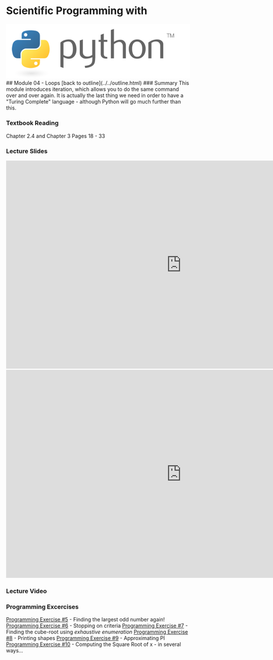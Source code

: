 # Scientific Programming with 
<img src="../../imgs/python.png"/>
## Module 04 - Loops
[back to outline](../../outline.html)
### Summary
This module introduces iteration, which allows you to do the same command over and over again.  It is actually the last thing we need in order to have a "Turing Complete" language - although Python will go much further than this. 

### Textbook Reading
Chapter 2.4 and Chapter 3
Pages 18 - 33

### Lecture Slides
<iframe src="https://docs.google.com/presentation/d/1mWa4EEOjDJwQRRGfJSMWHU7t4g71b-uvQ-4lL_vJmj4/embed?start=false&loop=false&delayms=3000" frameborder="0" width="960" height="569" allowfullscreen="true" mozallowfullscreen="true" webkitallowfullscreen="true"></iframe>
<iframe src="https://docs.google.com/presentation/d/1--0FlSkc-nhZqr9V1syzV6A4dMg8rTQ6hZFXSYzv-WM/embed?start=false&loop=false&delayms=3000" frameborder="0" width="960" height="569" allowfullscreen="true" mozallowfullscreen="true" webkitallowfullscreen="true"></iframe>

### Lecture Video

### Programming Excercises
[Programming Exercise #5](../../exercises/pe05) - Finding the largest odd number again!
[Programming Exercise #6](../../exercises/pe06) - Stopping on criteria
[Programming Exercise #7](../../exercises/pe07) - Finding the cube-root using *exhaustive enumeration*
[Programming Exercise #8](../../exercises/pe08) - Printing shapes
[Programming Exercise #9](../../exercises/pe09) - Approximating PI
[Programming Exercise #10](../../exercises/pe10) - Computing the Square Root of x - in several ways...


